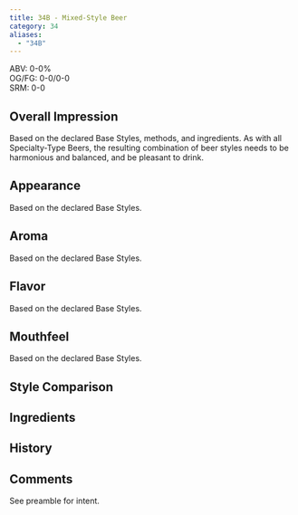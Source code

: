 ```yaml
---
title: 34B - Mixed-Style Beer
category: 34
aliases: 
  - "34B"
---
```


ABV: 0-0%  
OG/FG: 0-0/0-0  
SRM: 0-0  

## Overall Impression
Based on the declared Base Styles, methods, and ingredients. As with all Specialty-Type Beers, the resulting combination of beer styles needs to be harmonious and balanced, and be pleasant to drink.

## Appearance
Based on the declared Base Styles.

## Aroma
Based on the declared Base Styles.

## Flavor
Based on the declared Base Styles.

## Mouthfeel
Based on the declared Base Styles.

## Style Comparison


## Ingredients


## History


## Comments
See preamble for intent.